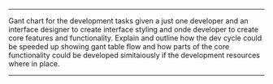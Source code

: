 ***
Gant chart for the development tasks given a just one developer and an interface designer to create interface styling and onde developer to create core features and functionality. 
Explain and outline how the dev cycle could be speeded up showing gant table flow and how parts of the core functionality could be developed simitaiously if the development resources where in place.
***
